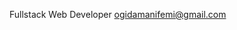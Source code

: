  Fullstack Web Developer
 ogidamanifemi@gmail.com

<!---
OluwanifemiO/OluwanifemiO is a ✨ special ✨ repository because its `README.md` (this file) appears on your GitHub profile.
You can click the Preview link to take a look at your changes.
--->
